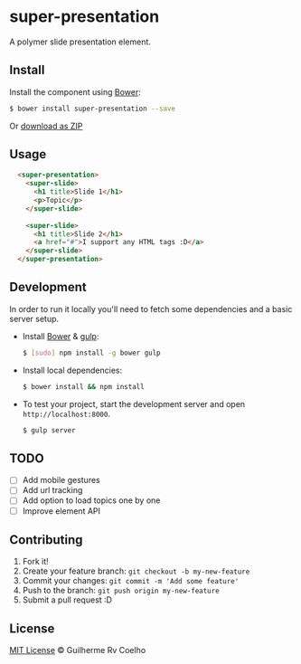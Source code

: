 # super-presentation

A polymer slide presentation element.

## Install

Install the component using [Bower](http://bower.io/):

```sh
$ bower install super-presentation --save
```

Or [download as ZIP](https://github.com/grvcoelho/super-presentation/archive/master.zip)

## Usage

```html
  <super-presentation>
    <super-slide>
      <h1 title>Slide 1</h1>
      <p>Topic</p>
    </super-slide>
    
    <super-slide>
      <h1 title>Slide 2</h1>
      <a href="#">I support any HTML tags :D</a>
    </super-slide>
  </super-presentation>
```
## Development

In order to run it locally you'll need to fetch some dependencies and a basic server setup.

* Install [Bower](http://bower.io/) & [gulp](http://gulpjs.com/):

    ```sh
    $ [sudo] npm install -g bower gulp
    ```

* Install local dependencies:

    ```sh
    $ bower install && npm install
    ```

* To test your project, start the development server and open `http://localhost:8000`.

    ```sh
    $ gulp server
    ```
    
## TODO

- [ ] Add mobile gestures
- [ ] Add url tracking
- [ ] Add option to load topics one by one
- [ ] Improve element API

## Contributing

1. Fork it!
2. Create your feature branch: `git checkout -b my-new-feature`
3. Commit your changes: `git commit -m 'Add some feature'`
4. Push to the branch: `git push origin my-new-feature`
5. Submit a pull request :D

## License

[MIT License](http://grvcoelho.mit-license.org/) © Guilherme Rv Coelho

